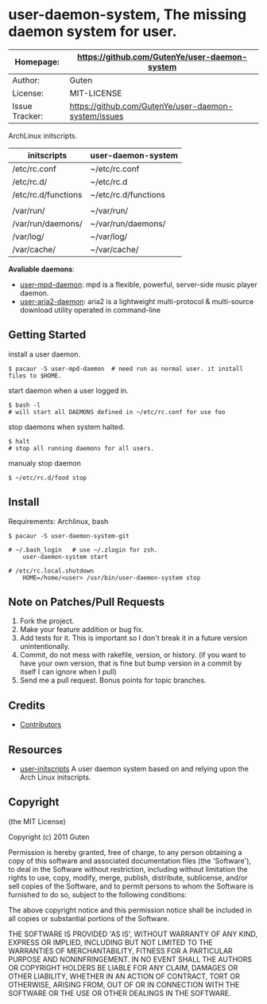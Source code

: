 user-daemon-system, The missing daemon system for user.
==============================================================

| Homepage:      |  https://github.com/GutenYe/user-daemon-system       |
|----------------|------------------------------------------------------       |
| Author:	       | Guten                                                 |
| License:       | MIT-LICENSE                                                |
| Issue Tracker: | https://github.com/GutenYe/user-daemon-system/issues |

ArchLinux initscripts.

|  initscripts 	         | user-daemon-system   |
|------------------------|----------------------|
| /etc/rc.conf           | ~/etc/rc.conf        |
| /etc/rc.d/ 	           | ~/etc/rc.d           |
| /etc/rc.d/functions    | ~/etc/rc.d/functions |
|                        |                      |
| /var/run/              | ~/var/run/           |
| /var/run/daemons/      | ~/var/run/daemons/   |
| /var/log/              | ~/var/log/           |
| /var/cache/            | ~/var/cache/         |

**Avaliable daemons**:

* [user-mpd-daemon](https://aur.archlinux.org/packages.php?ID=56855): mpd is a flexible, powerful, server-side music player daemon.
* [user-aria2-daemon](https://aur.archlinux.org/packages.php?ID=56854): aria2 is a lightweight multi-protocol & multi-source download utility operated in command-line

Getting Started
-----
	
install a user daemon.

	$ pacaur -S user-mpd-daemon  # need run as normal user. it install files to $HOME.

start daemon when a user logged in.

	$ bash -l
	# will start all DAEMONS defined in ~/etc/rc.conf for use foo

stop daemons when system halted.

	$ halt
	# stop all running daemons for all users.

manualy stop daemon

	$ ~/etc/rc.d/food stop

Install
-------

Requirements: Archlinux, bash

	$ pacaur -S user-daemon-system-git

	# ~/.bash_login   # use ~/.zlogin for zsh.
		user-daemon-system start

	# /etc/rc.local.shutdown
		HOME=/home/<user> /usr/bin/user-daemon-system stop

Note on Patches/Pull Requests
-----------------------------

1. Fork the project.
2. Make your feature addition or bug fix.
3. Add tests for it. This is important so I don't break it in a future version unintentionally.
4. Commit, do not mess with rakefile, version, or history. (if you want to have your own version, that is fine but bump version in a commit by itself I can ignore when I pull)
5. Send me a pull request. Bonus points for topic branches.

Credits
--------

* [Contributors](https://github.com/GutenYe/user-daemon-system/contributors)

Resources
---------

* [user-initscripts](https://github.com/fleger/user-initscripts) A user daemon system based on and relying upon the Arch Linux initscripts.

Copyright
---------

(the MIT License)

Copyright (c) 2011 Guten

Permission is hereby granted, free of charge, to any person obtaining a copy of this software and associated documentation files (the 'Software'), to deal in the Software without restriction, including without limitation the rights to use, copy, modify, merge, publish, distribute, sublicense, and/or sell copies of the Software, and to permit persons to whom the Software is furnished to do so, subject to the following conditions:

The above copyright notice and this permission notice shall be included in all copies or substantial portions of the Software.

THE SOFTWARE IS PROVIDED 'AS IS', WITHOUT WARRANTY OF ANY KIND, EXPRESS OR IMPLIED, INCLUDING BUT NOT LIMITED TO THE WARRANTIES OF MERCHANTABILITY, FITNESS FOR A PARTICULAR PURPOSE AND NONINFRINGEMENT.  IN NO EVENT SHALL THE AUTHORS OR COPYRIGHT HOLDERS BE LIABLE FOR ANY CLAIM, DAMAGES OR OTHER LIABILITY, WHETHER IN AN ACTION OF CONTRACT, TORT OR OTHERWISE, ARISING FROM, OUT OF OR IN CONNECTION WITH THE SOFTWARE OR THE USE OR OTHER DEALINGS IN THE SOFTWARE.
